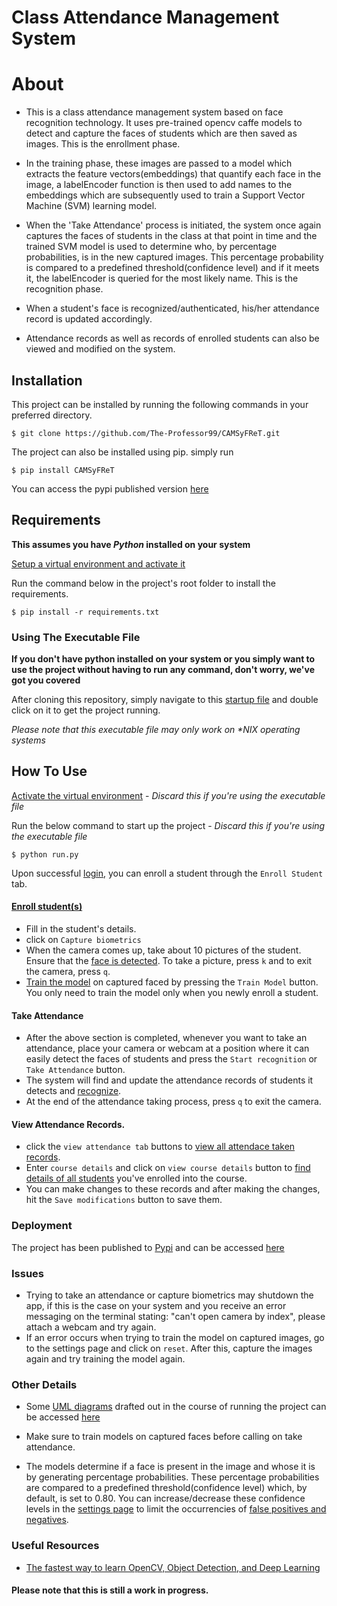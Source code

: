  Class Attendance Management System
====================================

About
=====

- This is a class attendance management system based on face recognition technology. It uses pre-trained opencv caffe models to detect and capture the faces of students which are then saved as images. This is the enrollment phase. 

- In the training phase, these images are passed to a model which extracts the feature vectors(embeddings) that quantify each face in the image, a labelEncoder function is then used to add names to the embeddings which are subsequently used to train a Support Vector Machine (SVM) learning model.
 
- When the 'Take Attendance' process is initiated, the system once again captures the faces of students in the class at that point in time and the trained SVM model is used to determine who, by percentage probabilities, is in the new captured images. This percentage probability is compared to a predefined threshold(confidence level) and if it meets it, the labelEncoder is queried for the most likely name. This is the recognition phase.

- When a student's face is recognized/authenticated, his/her attendance record is updated accordingly.

- Attendance records as well as records of enrolled students can also be viewed and modified on the system.


## Installation

This project can be installed by running the following commands in your preferred directory.

    $ git clone https://github.com/The-Professor99/CAMSyFReT.git
    
The project can also be installed using pip. simply run

    $ pip install CAMSyFReT
    
You can access the pypi published version [here](https://pypi.org/project/CAMSyFReT/)

## Requirements

<strong>This assumes you have <i>Python</i> installed on your system</strong>

[Setup a virtual environment and activate it](https://www.freecodecamp.org/news/how-to-setup-virtual-environments-in-python/)

Run the command below in the project's root folder to install the requirements.

    $ pip install -r requirements.txt
    
### Using The Executable File
<strong>If you don't have python installed on your system or you simply want to use the project without having to run any command, don't worry, we've got you covered</strong>

After cloning this repository, simply navigate to this [startup file](./CAMSyFReT/start_CAMSyFReT) and double click on it to get the project running.

<em>Please note that this executable file may only work on *NIX operating systems</em>

## How To Use

[Activate the virtual environment](https://www.freecodecamp.org/news/how-to-setup-virtual-environments-in-python/) - <em>Discard this if you're using the executable file</em>

Run the below command to start up the project - <em>Discard this if you're using the executable file</em>

    $ python run.py

Upon successful [login](./Images/app_images/1_register_&_login.png), you can enroll a student through the `Enroll Student` tab.

#### [Enroll student(s)](./Images/app_images/2_enroll_student.jpg)

- Fill in the student's details.
- click on `Capture biometrics`
- When the camera comes up, take about 10 pictures of the student. Ensure that the [face is detected](./Images/app_images/3_face_detection.jpg). To take a picture, press `k` and to exit the camera, press `q`.
- [Train the model](./Images/app_images/4_train_model_&_take_attendance.png) on captured faced by pressing the `Train Model` button. You only need to train the model only when you newly enroll a student.

    
#### Take Attendance

- After the above section is completed, whenever you want to take an attendance, place your camera or webcam at a position where it can easily detect the faces of students and press the `Start recognition` or `Take Attendance` button.
- The system will find and update the attendance records of students it detects and [recognize](./Images/app_images/5_face_recognition.jpg).
- At the end of the attendance taking process, press `q` to exit the camera.

    
#### View Attendance Records.

- click the `view attendance tab` buttons to [view all attendace taken records](./Images/app_images/6_view_attendance_records.png).
- Enter `course details` and click on `view course details` button to [find details of all students](./Images/app_images/7_view_registered_students.png) you've enrolled into the course.
- You can make changes to these records and after making the changes, hit the `Save modifications` button to save them.


### Deployment

The project has been published to [Pypi](https://pypi.org/) and can be accessed [here](https://pypi.org/project/CAMSyFReT/)

### Issues
- Trying to take an attendance or capture biometrics may shutdown the app, if this is the case on your system and you receive an error messaging on the terminal stating: "can't open camera by index", please attach a webcam and try again.
- If an error occurs when trying to train the model on captured images, go to the settings page and click on `reset`. After this, capture the images again and try training the model again.

### Other Details
- Some [UML diagrams](https://www.visual-paradigm.com/guide/uml-unified-modeling-language/what-is-uml/) drafted out in the course of running the project can be accessed [here](./Images/uml_diagrams)

- Make sure to train models on captured faces before calling on take attendance.
- The models determine if a face is present in the image and whose it is by generating percentage probabilities. These percentage probabilities are compared to a predefined threshold(confidence level) which, by default, is set to 0.80. You can increase/decrease these confidence levels in the [settings page](./Images/app_images/8_settings_page.png) to limit the occurrencies of [false positives and negatives](https://en.wikipedia.org/wiki/False_positives_and_false_negatives).

### Useful Resources
- [The fastest way to learn OpenCV, Object Detection, and Deep Learning](https://pyimagesearch.com/)

#### Please note that this is still a work in progress.
